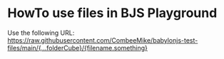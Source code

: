 # HowTo use files in BJS Playground

Use the following URL:
https://raw.githubusercontent.com/CombeeMike/babylonjs-test-files/main/{...folderCube}/{filename.something}
